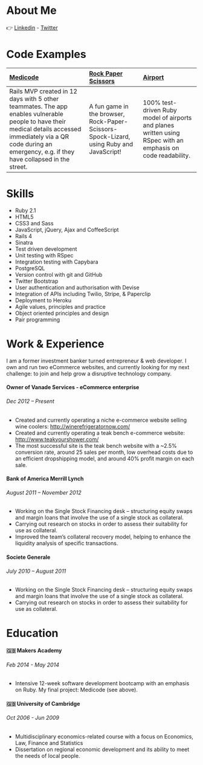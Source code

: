 About Me   
==

:point_right:  [Linkedin] - [Twitter]

Code Examples
==

| [Medicode] | [Rock Paper Scissors] | [Airport] |
|:--------------- |:-------- |:--------- |
| Rails MVP created in 12 days with 5 other teammates. The app enables vulnerable people to have their medical details accessed immediately via a QR code during an emergency, e.g. if they have collapsed in the street. | A fun game in the browser, Rock-Paper-Scissors-Spock-Lizard, using Ruby and JavaScript! | 100% test-driven Ruby model of airports and planes written using RSpec with an emphasis on code readability. |


Skills
==
* Ruby 2.1
* HTML5
* CSS3 and Sass
* JavaScript, jQuery, Ajax and CoffeeScript
* Rails 4
* Sinatra
* Test­ driven development
* Unit testing with RSpec 
* Integration testing with Capybara
* PostgreSQL
* Version control with git and GitHub
* Twitter Bootstrap
* User authentication and authorisation with Devise
* Integration of APIs including Twilio, Stripe, & Paperclip
* Deployment to Heroku
* Agile values, principles and practice
* Object­ oriented principles and design
* Pair programming

Work & Experience
==

I am a former investment banker turned entrepreneur & web developer. I own and run two eCommerce websites, and currently looking for my next challenge: to join and help grow a disruptive technology company.

#### Owner of Vanade Services - eCommerce enterprise
###### Dec 2012 – Present
* Created and currently operating a niche e-commerce website selling wine coolers: http://winerefrigeratornow.com/
* Created and currently operating a teak bench e-commerce website: http://www.teakyourshower.com/
* The most successful site is the teak bench website with a ~2.5% conversion rate, around 25 sales per month, low overhead costs due to an efficient dropshipping model, and around 40% profit margin on each sale.

#### Bank of America Merrill Lynch
###### August 2011 – November 2012
* Working on the Single Stock Financing desk – structuring equity swaps and margin loans that involve the use of a single stock as collateral.
* Carrying out research on stocks in order to assess their suitability for use as collateral.
* Improved the team’s collateral recovery model, helping to enhance the liquidity analysis of specific transactions.

#### Societe Generale
###### July 2010 – August 2011
* Working on the Single Stock Financing desk – structuring equity swaps and margin loans that involve the use of a single stock as collateral.
* Carrying out research on stocks in order to assess their suitability for use as collateral.

Education
==
#### :gb: Makers Academy
###### Feb 2014 - May 2014
* Intensive 12-week software development bootcamp with an emphasis on Ruby. My final project:
Medicode (see above).

#### :gb: University of Cambridge
###### Oct 2006 - Jun 2009
* Multidisciplinary economics-related course with a focus on Economics, Law, Finance and Statistics
* Dissertation on regional economic development and its ability to meet the needs of local people.

[Medicode]: https://github.com/MichaelSid/meditag
[Rock Paper Scissors]: https://github.com/MichaelSid/RockPaperSci
[Airport]: https://github.com/MichaelSid/Air-Traffic-Control
[Twitter]: https://twitter.com/MichaelDSidon
[Linkedin]: https://www.linkedin.com/in/michaelsidon
